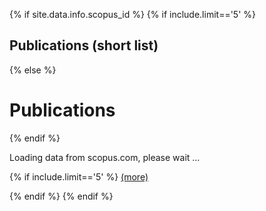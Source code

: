 <!--
{% assign publications = site.data.info.research %}
{% for pub in publications%}
{% if pub.title=="Publications"%}
# {{pub.title}}
{% for item in pub.list %}
1. {{item}}
{% endfor %}
{% endif %}
{% endfor %}
-->

{% if site.data.info.scopus_id %}
{% if include.limit=='5' %}
## Publications (short list)
{% else %}

# Publications
{% endif %}
<div id="ScopusPublications" data-limit="{{include.limit}}">
Loading data from scopus.com, please wait ...
 </div>

{% if include.limit=='5' %}
<a  class="more-link mb-5" href="{{site.baseurl}}/research "> (more) </a>

{% endif %}
{% endif %}
